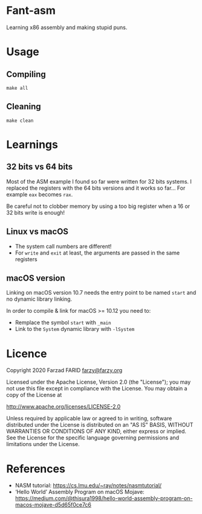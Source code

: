 # Fant-asm

Learning x86 assembly and making stupid puns.

# Usage

## Compiling

```shell
make all
```

## Cleaning

```shell
make clean
```

# Learnings

## 32 bits vs 64 bits

Most of the ASM example I found so far were written for 32 bits systems. I replaced the registers with
the 64 bits versions and it works so far…
For example `eax` becomes `rax`.

Be careful not to clobber memory by using a too big register when a 16 or 32 bits write is enough!


## Linux vs macOS

* The system call numbers are different!
* For `write` and `exit` at least, the arguments are passed in the same registers


## macOS version

Linking on macOS version 10.7 needs the entry point to be named `start` and no dynamic library linking.

In order to compile & link for macOS >= 10.12 you need to:
* Remplace the symbol `start` with `_main`
* Link to the `System` dynamic library with `-lSystem`


# Licence

Copyright 2020 Farzad FARID <farzy@farzy.org>

Licensed under the Apache License, Version 2.0 (the "License");
you may not use this file except in compliance with the License.
You may obtain a copy of the License at

http://www.apache.org/licenses/LICENSE-2.0

Unless required by applicable law or agreed to in writing, software
distributed under the License is distributed on an "AS IS" BASIS,
WITHOUT WARRANTIES OR CONDITIONS OF ANY KIND, either express or implied.
See the License for the specific language governing permissions and
limitations under the License.
   
# References

* NASM tutorial: https://cs.lmu.edu/~ray/notes/nasmtutorial/
* ‘Hello World’ Assembly Program on macOS Mojave: https://medium.com/@thisura1998/hello-world-assembly-program-on-macos-mojave-d5d65f0ce7c6

